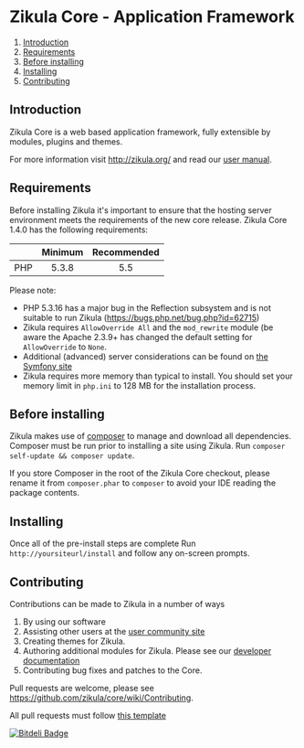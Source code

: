 Zikula Core - Application Framework
===================================

  1. [Introduction](#introduction)
  2. [Requirements](#requirements)
  3. [Before installing](#beforeinstalling)
  4. [Installing](#installing)
  5. [Contributing](#contributing)

<a name="introduction"></a>
Introduction
------------

Zikula Core is a web based application framework, fully extensible by modules, plugins and themes.

For more information visit http://zikula.org/ and read our [user manual](https://github.com/zikula/zikula-docs/tree/master/Users%20Manual).


<a name="requirements"></a>
Requirements
------------
Before installing Zikula it's important to ensure that the hosting server environment meets the requirements
of the new core release. Zikula Core 1.4.0 has the following requirements:

|               | Minimum       | Recommended  |
| ------------- |:-------------:| :-----------:|
| PHP           | 5.3.8         | 5.5          |


Please note:

  - PHP 5.3.16 has a major bug in the Reflection subsystem and is not suitable to run Zikula (https://bugs.php.net/bug.php?id=62715)
 - Zikula requires `AllowOverride All` and the `mod_rewrite` module (be aware the Apache 2.3.9+ has changed
   the default setting for `AllowOverride` to `None`.
 - Additional (advanced) server considerations can be found on
   [the Symfony site](http://symfony.com/doc/current/cookbook/configuration/web_server_configuration.html)
 - Zikula requires more memory than typical to install. You should set your memory limit in `php.ini` to 128 MB for the
    installation process.


<a name="beforeinstalling"></a>
Before installing
-----------------

Zikula makes use of [composer](http://getcomposer.org/) to manage and download all dependencies. Composer must
be run prior to installing a site using Zikula. Run `composer self-update && composer update`.

If you store Composer in the root of the Zikula Core checkout, please rename it from `composer.phar` to `composer`
to avoid your IDE reading the package contents.


<a name="installing"></a>
Installing
----------
Once all of the pre-install steps are complete Run `http://yoursiteurl/install` and follow any on-screen prompts.


<a name="contributing"></a>
Contributing
------------

Contributions can be made to Zikula in a number of ways

  1. By using our software
  2. Assisting other users at the [user community site](http://zikula.org/forum/)
  3. Creating themes for Zikula.
  4. Authoring additional modules for Zikula. Please see our [developer documentation](https://github.com/zikula/core/tree/1.4/src/docs/en/dev)
  5. Contributing bug fixes and patches to the Core. 
  
Pull requests are welcome, please see https://github.com/zikula/core/wiki/Contributing.

All pull requests must follow [this template](https://github.com/zikula/core/wiki/Contributing#pull-request-template)

[![Bitdeli Badge](https://d2weczhvl823v0.cloudfront.net/zikula/core/trend.png)](https://bitdeli.com/free "Bitdeli Badge")

